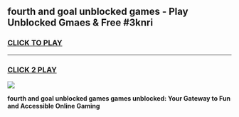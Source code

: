 
## fourth and goal unblocked games - Play Unblocked Gmaes & Free #3knri
<h3>
<a href="https://premium.freeplayer.one?title=fourth_and_goal_unblocked_games&ref=03M">CLICK TO PLAY</a></h3>
<hr>

<h3>
<a href="https://premium.freeplayer.one?title=fourth_and_goal_unblocked_games&ref=03M">CLICK 2 PLAY</a>
  
</h3>

<a href="https://premium.freeplayer.one?title=fourth_and_goal_unblocked_games&ref=03M"><img src="https://clearcache.store/games.png"></a>


**fourth and goal unblocked games games unblocked: Your Gateway to Fun and Accessible Online Gaming**
